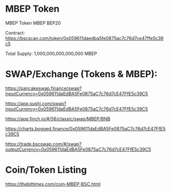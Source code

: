 # MBEP Token
MBEP Token
MBEP
BEP20

Contract: https://bscscan.com/token/0x059611daedba5fe0875ac7c76d7ce47ffe5c39c5

Total Supply: 1,000,000,000,000,000 MBEP

# SWAP/Exchange (Tokens & MBEP): 

https://pancakeswap.finance/swap?inputCurrency=0x059611daEdBA5Fe0875aC7c76d7cE47FfE5c39C5

https://app.sushi.com/swap?inputCurrency=0x059611daEdBA5Fe0875aC7c76d7cE47FfE5c39C5

https://app.1inch.io/#/56/classic/swap/MBEP/BNB

https://charts.bogged.finance/0x059611daEdBA5Fe0875aC7c76d7cE47FfE5c39C5

https://trade.bscswap.com/#/swap?outputCurrency=0x059611daEdBA5Fe0875aC7c76d7cE47FfE5c39C5

# Coin/Token Listing

https://thebittimes.com/coin-MBEP-BSC.html
